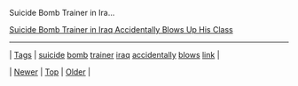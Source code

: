 <!--
title: Suicide Bomb Trainer in Iraq Accidentally Blows Up His Class
date: 2020-06-28T15:27:00.263Z
tags: suicide, bomb, trainer, iraq, accidentally, blows, link
-->


Suicide Bomb Trainer in Ira...

[Suicide Bomb Trainer in Iraq Accidentally Blows Up His Class](http://www.nytimes.com/2014/02/11/world/middleeast/suicide-bomb-instructor-accidentally-kills-iraqi-pupils.html?utm_source=nextdraft&utm_medium=email&_r=0)

<!--BOTTOM-POST-NAVIGATION-->
---

| [Tags](tags.md) | [suicide](tag-suicide.md) [bomb](tag-bomb.md) [trainer](tag-trainer.md) [iraq](tag-iraq.md) [accidentally](tag-accidentally.md) [blows](tag-blows.md) [link](tag-link.md) |

| [Newer](75788104900.md) | [Top](index.md) | [Older](76320462899.md) |